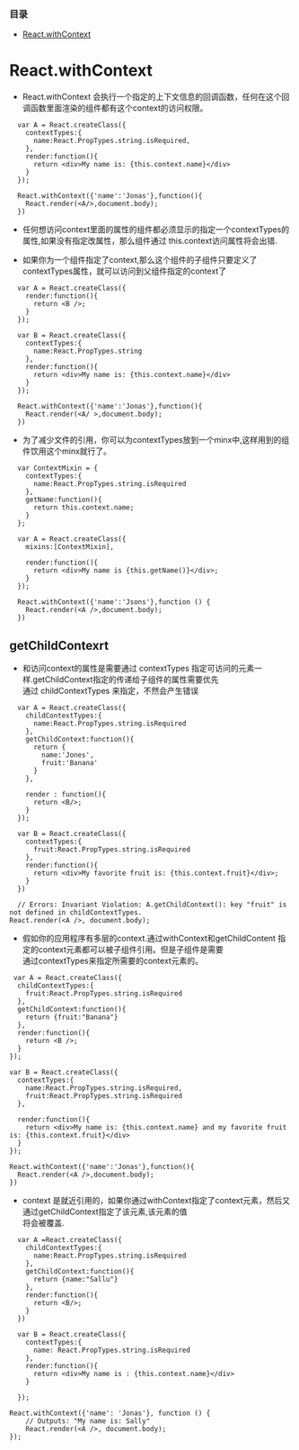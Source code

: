 ### 目录

- [React.withContext](#React.withContext)

# React.withContext

- React.withContext 会执行一个指定的上下文信息的回调函数，任何在这个回调函数里面渲染的组件都有这个context的访问权限。  

```
  var A = React.createClass({
    contextTypes:{
      name:React.PropTypes.string.isRequired,
    },
    render:function(){
      return <div>My name is: {this.context.name}</div>
    }
  });

  React.withContext({'name':'Jonas'},function(){
    React.render(<A/>,document.body);
  })
```

- 任何想访问context里面的属性的组件都必须显示的指定一个contextTypes的属性,如果没有指定改属性，那么组件通过 this.context访问属性将会出错.  

- 如果你为一个组件指定了context,那么这个组件的子组件只要定义了contextTypes属性，就可以访问到父组件指定的context了

```
  var A = React.createClass({
    render:function(){
      return <B />;
    }
  });

  var B = React.createClass({
    contextTypes:{
      name:React.PropTypes.string
    },
    render:function(){
      return <div>My name is: {this.context.name}</div>
    }
  });

  React.withContext({'name':'Jonas'},function(){
    React.render(<A/ >,document.body);
  })
```

- 为了减少文件的引用，你可以为contextTypes放到一个minx中,这样用到的组件饮用这个minx就行了。

```
  var ContextMixin = {
    contextTypes:{
      name:React.PropTypes.string.isRequired
    },
    getName:function(){
      return this.context.name;
    }
  };

  var A = React.createClass({
    mixins:[ContextMixin],

    render:function(){
      return <div>My name is {this.getName()}</div>;
    }
  });

  React.withContext({'name':'Jsons'},function () {
    React.render(<A />,document.body);
  })
```

## getChildContexrt

- 和访问context的属性是需要通过 contextTypes 指定可访问的元素一样.getChildContext指定的传递给子组件的属性需要优先  
  通过 childContextTypes 来指定，不然会产生错误  

```
  var A = React.createClass({
    childContextTypes:{
      name:React.PropTypes.string.isRequired
    },
    getChildContext:function(){
      return {
        name:'Jones',
        fruit:'Banana'
      }
    },

    render : function(){
      return <B/>;
    }
  });

  var B = React.createClass({
    contextTypes:{
      fruit:React.PropTypes.string.isRequired
    },
    render:function(){
      return <div>My favorite fruit is: {this.context.fruit}</div>;
    }
  })

  // Errors: Invariant Violation: A.getChildContext(): key "fruit" is not defined in childContextTypes.
React.render(<A />, document.body);
```


- 假如你的应用程序有多层的context.通过withContext和getChildContent 指定的context元素都可以被子组件引用。但是子组件是需要  
  通过contextTypes来指定所需要的context元素的。

```
 var A = React.createClass({
  childContextTypes:{
    fruit:React.PropTypes.string.isRequired
  },
  getChildContext:function(){
    return {fruit:"Banana"}
  },
  render:function(){
    return <B />;
  }
});

var B = React.createClass({
  contextTypes:{
    name:React.PropTypes.string.isRequired,
    fruit:React.PropTypes.string.isRequired
  },

  render:function(){
    return <div>My name is: {this.context.name} and my favorite fruit is: {this.context.fruit}</div>
  }
});

React.withContext({'name':'Jonas'},function(){
  React.render(<A />,document.body);
})
```

- context 是就近引用的，如果你通过withContext指定了context元素，然后又通过getChildContext指定了该元素,该元素的值  
  将会被覆盖.  

```
  var A =React.createClass({
    childContextTypes:{
      name:React.PropTypes.string.isRequired
    },
    getChildContext:function(){
      return {name:"Sallu"}
    },
    render:function(){
      return <B/>;
    }
  })

  var B = React.createClass({
    contextTypes:{
      name: React.PropTypes.string.isRequired
    },
    render:function(){
      return <div>My name is : {this.context.name}</div>
    }

  });

React.withContext({'name': 'Jonas'}, function () {
    // Outputs: "My name is: Sally"
    React.render(<A />, document.body);
});
```

